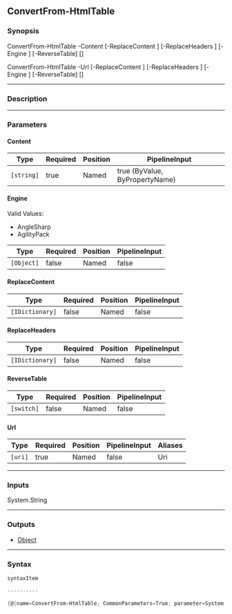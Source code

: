 ConvertFrom-HtmlTable
---------------------




### Synopsis

ConvertFrom-HtmlTable -Content <string> [-ReplaceContent <IDictionary>] [-ReplaceHeaders <IDictionary>] [-Engine <Object>] [-ReverseTable] [<CommonParameters>]

ConvertFrom-HtmlTable -Url <uri> [-ReplaceContent <IDictionary>] [-ReplaceHeaders <IDictionary>] [-Engine <Object>] [-ReverseTable] [<CommonParameters>]




---


### Description


---


### Parameters
#### **Content**




|Type      |Required|Position|PipelineInput                 |
|----------|--------|--------|------------------------------|
|`[string]`|true    |Named   |true (ByValue, ByPropertyName)|



#### **Engine**

Valid Values:

* AngleSharp
* AgilityPack






|Type      |Required|Position|PipelineInput|
|----------|--------|--------|-------------|
|`[Object]`|false   |Named   |false        |



#### **ReplaceContent**




|Type           |Required|Position|PipelineInput|
|---------------|--------|--------|-------------|
|`[IDictionary]`|false   |Named   |false        |



#### **ReplaceHeaders**




|Type           |Required|Position|PipelineInput|
|---------------|--------|--------|-------------|
|`[IDictionary]`|false   |Named   |false        |



#### **ReverseTable**




|Type      |Required|Position|PipelineInput|
|----------|--------|--------|-------------|
|`[switch]`|false   |Named   |false        |



#### **Url**




|Type   |Required|Position|PipelineInput|Aliases|
|-------|--------|--------|-------------|-------|
|`[uri]`|true    |Named   |false        |Uri    |





---


### Inputs
System.String




---


### Outputs
* [Object](https://learn.microsoft.com/en-us/dotnet/api/System.Object)






---


### Syntax
```PowerShell
syntaxItem
```
```PowerShell
----------
```
```PowerShell
{@{name=ConvertFrom-HtmlTable; CommonParameters=True; parameter=System.Object[]}, @{name=ConvertFrom-HtmlTable; CommonParameters=True; parameter=System.Object[]}}
```
